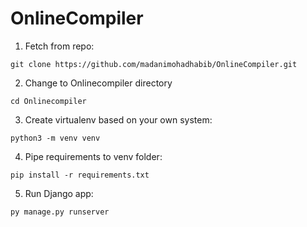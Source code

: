 # OnlineCompiler

1) Fetch from repo:
  ```
  git clone https://github.com/madanimohadhabib/OnlineCompiler.git
  ```
2) Change to Onlinecompiler directory
  ```
  cd Onlinecompiler
  ```
3) Create virtualenv based on your own system:
  ```
  python3 -m venv venv
  ```
4) Pipe requirements to venv folder:
  ```
  pip install -r requirements.txt
  ```
5) Run Django app:
  ```
  py manage.py runserver
  ```